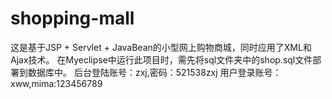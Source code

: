 # shopping-mall
这是基于JSP + Servlet + JavaBean的小型网上购物商城，同时应用了XML和Ajax技术。
在Myeclipse中运行此项目时，需先将sql文件夹中的shop.sql文件部署到数据库中。
后台登陆账号：zxj,密码：521538zxj
用户登录账号：xww,mima:123456789
